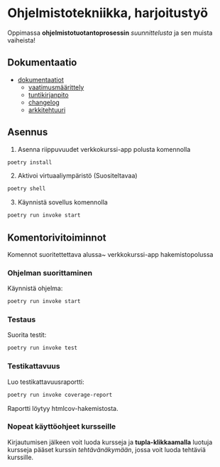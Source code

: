 # Ohjelmistotekniikka, harjoitustyö
Oppimassa **ohjelmistotuotantoprosessin** *suunnittelusta* ja sen muista vaiheista!

##  Dokumentaatio

- [dokumentaatiot](https://github.com/paulikarels/ot-harjoitustyo/tree/main/dokumentaatio)
  - [vaatimusmäärittely](https://github.com/paulikarels/ot-harjoitustyo/blob/main/dokumentaatio/vaatimusmaarittely.md)
  - [tuntikirjanpito](https://github.com/paulikarels/ot-harjoitustyo/blob/main/dokumentaatio/tuntikirjanpito.md)
  - [changelog](https://github.com/paulikarels/ot-harjoitustyo/blob/main/dokumentaatio/changelog.md)
  - [arkkitehtuuri](https://github.com/paulikarels/ot-harjoitustyo/blob/main/dokumentaatio/arkkitehtuuri.md)




## Asennus

1. Asenna riippuvuudet verkkokurssi-app polusta komennolla

```bash
poetry install
```

2. Aktivoi virtuaaliympäristö (Suositeltavaa)

```bash
poetry shell
```


3. Käynnistä sovellus komennolla

```bash
poetry run invoke start
```

## Komentorivitoiminnot
Komennot suoritettettava alussa~ verkkokurssi-app hakemistopolussa
### Ohjelman suorittaminen

Käynnistä ohjelma:

```bash
poetry run invoke start
```

### Testaus

Suorita testit:

```bash
poetry run invoke test
```

### Testikattavuus

Luo testikattavuusraportti:

```bash
poetry run invoke coverage-report
```

Raportti löytyy htmlcov-hakemistosta.


### Nopeat käyttöohjeet kursseille

Kirjautumisen jälkeen voit luoda kursseja ja **tupla-klikkaamalla** luotuja kursseja pääset kurssin *tehtävänäkymään*, jossa voit luoda tehtäviä kurssille.